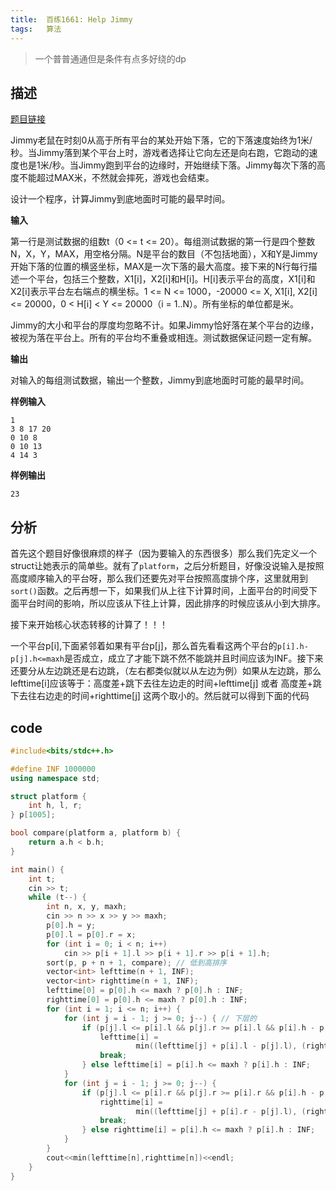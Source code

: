 ```yaml
---
title:  百练1661: Help Jimmy
tags:   算法
---
```


> 一个普普通通但是条件有点多好绕的dp

## 描述 

[题目链接](http://bailian.openjudge.cn/practice/1661)

Jimmy老鼠在时刻0从高于所有平台的某处开始下落，它的下落速度始终为1米/秒。当Jimmy落到某个平台上时，游戏者选择让它向左还是向右跑，它跑动的速度也是1米/秒。当Jimmy跑到平台的边缘时，开始继续下落。Jimmy每次下落的高度不能超过MAX米，不然就会摔死，游戏也会结束。

设计一个程序，计算Jimmy到底地面时可能的最早时间。

**输入**

第一行是测试数据的组数t（0 <= t <= 20）。每组测试数据的第一行是四个整数N，X，Y，MAX，用空格分隔。N是平台的数目（不包括地面），X和Y是Jimmy开始下落的位置的横竖坐标，MAX是一次下落的最大高度。接下来的N行每行描述一个平台，包括三个整数，X1[i]，X2[i]和H[i]。H[i]表示平台的高度，X1[i]和X2[i]表示平台左右端点的横坐标。1 <= N <= 1000，-20000 <= X, X1[i], X2[i] <= 20000，0 < H[i] < Y <= 20000（i = 1..N）。所有坐标的单位都是米。

Jimmy的大小和平台的厚度均忽略不计。如果Jimmy恰好落在某个平台的边缘，被视为落在平台上。所有的平台均不重叠或相连。测试数据保证问题一定有解。

**输出**

对输入的每组测试数据，输出一个整数，Jimmy到底地面时可能的最早时间。

**样例输入**

```
1
3 8 17 20
0 10 8
0 10 13
4 14 3
```

**样例输出**

```
23
```
## 分析

首先这个题目好像很麻烦的样子（因为要输入的东西很多）那么我们先定义一个struct让她表示的简单些。就有了`platform`，之后分析题目，好像没说输入是按照高度顺序输入的平台呀，那么我们还要先对平台按照高度排个序，这里就用到`sort()`函数。之后再想一下，如果我们从上往下计算时间，上面平台的时间受下面平台时间的影响，所以应该从下往上计算，因此排序的时候应该从小到大排序。

接下来开始核心状态转移的计算了！！！

一个平台p[i],下面紧邻着如果有平台p[j]，那么首先看看这两个平台的`p[i].h-p[j].h<=maxh`是否成立，成立了才能下跳不然不能跳并且时间应该为INF。接下来还要分从左边跳还是右边跳，（左右都类似就以从左边为例）如果从左边跳，那么lefttime[i]应该等于：高度差+跳下去往左边走的时间+lefttime[j] 或者 高度差+跳下去往右边走的时间+righttime[j] 这两个取小的。然后就可以得到下面的代码

## code

```c++
#include<bits/stdc++.h>

#define INF 1000000
using namespace std;

struct platform {
    int h, l, r;
} p[1005];

bool compare(platform a, platform b) {
    return a.h < b.h;
}

int main() {
    int t;
    cin >> t;
    while (t--) {
        int n, x, y, maxh;
        cin >> n >> x >> y >> maxh;
        p[0].h = y;
        p[0].l = p[0].r = x;
        for (int i = 0; i < n; i++)
            cin >> p[i + 1].l >> p[i + 1].r >> p[i + 1].h;
        sort(p, p + n + 1, compare); // 低到高排序
        vector<int> lefttime(n + 1, INF);
        vector<int> righttime(n + 1, INF);
        lefttime[0] = p[0].h <= maxh ? p[0].h : INF;
        righttime[0] = p[0].h <= maxh ? p[0].h : INF;
        for (int i = 1; i <= n; i++) {
            for (int j = i - 1; j >= 0; j--) { // 下层的
                if (p[j].l <= p[i].l && p[j].r >= p[i].l && p[i].h - p[j].h <= maxh) {
                    lefttime[i] =
                            min((lefttime[j] + p[i].l - p[j].l), (righttime[j] + p[j].r - p[i].l)) + p[i].h - p[j].h;
                    break;
                } else lefttime[i] = p[i].h <= maxh ? p[i].h : INF;
            }
            for (int j = i - 1; j >= 0; j--) {
                if (p[j].l <= p[i].r && p[j].r >= p[i].r && p[i].h - p[j].h <= maxh) {
                    righttime[i] =
                            min((lefttime[j] + p[i].r - p[j].l), (righttime[j] + p[j].r - p[i].r)) + p[i].h - p[j].h;
                    break;
                } else righttime[i] = p[i].h <= maxh ? p[i].h : INF;
            }
        }
        cout<<min(lefttime[n],righttime[n])<<endl;
    }
}
```